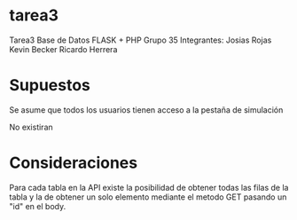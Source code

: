 # tarea3
Tarea3 Base de Datos FLASK + PHP
Grupo 35
Integrantes:
  Josias Rojas
  Kevin Becker
  Ricardo Herrera

# Supuestos

Se asume que todos los usuarios tienen acceso a la pestaña de simulación

No existiran

# Consideraciones

Para cada tabla en la API existe la posibilidad de obtener todas las filas de la tabla y la de obtener un solo elemento mediante el metodo GET pasando un "id" en el body.